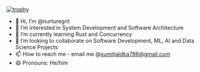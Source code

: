 [![trophy](https://github-profile-trophy.vercel.app/?username=nurturegrit)](https://github.com/ryo-ma/github-profile-trophy)



- 👋 Hi, I’m @nurturegrit
- 👀 I’m interested in System Development and Software Architecture
- 🌱 I’m currently learning Rust and Concurrency
- 💞️ I’m looking to collaborate on Software Development, ML, AI and Data Science Projects
- 📫 How to reach me - email me @sumitjaidka786@gmail.com
- 😄 Pronouns: He/him

<!---
nurturegrit/nurturegrit is a ✨ special ✨ repository because its `README.md` (this file) appears on your GitHub profile.
You can click the Preview link to take a look at your changes.
--->

